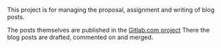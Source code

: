 This project is for managing the proposal, assignment and writing of blog posts. 

The posts themselves are published in the [Gitlab.com project](https://gitlab.com/gitlab-com/www-gitlab-com)
There the blog posts are drafted, commented on and merged. 